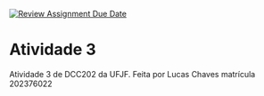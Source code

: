 [![Review Assignment Due Date](https://classroom.github.com/assets/deadline-readme-button-24ddc0f5d75046c5622901739e7c5dd533143b0c8e959d652212380cedb1ea36.svg)](https://classroom.github.com/a/XiQ2onLo)
# Atividade 3

Atividade 3 de DCC202 da UFJF. Feita por Lucas Chaves matrícula 202376022